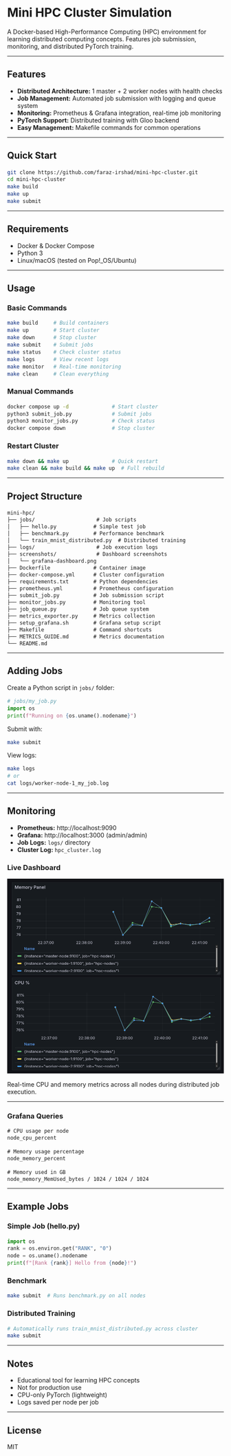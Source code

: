 # Mini HPC Cluster Simulation

A Docker-based High-Performance Computing (HPC) environment for learning distributed computing concepts. Features job submission, monitoring, and distributed PyTorch training.

---

## Features

* **Distributed Architecture:** 1 master + 2 worker nodes with health checks
* **Job Management:** Automated job submission with logging and queue system
* **Monitoring:** Prometheus & Grafana integration, real-time job monitoring
* **PyTorch Support:** Distributed training with Gloo backend
* **Easy Management:** Makefile commands for common operations

---

## Quick Start

```bash
git clone https://github.com/faraz-irshad/mini-hpc-cluster.git
cd mini-hpc-cluster
make build
make up
make submit
```

---

## Requirements

* Docker & Docker Compose
* Python 3
* Linux/macOS (tested on Pop!_OS/Ubuntu)

---

## Usage

### Basic Commands

```bash
make build     # Build containers
make up        # Start cluster
make down      # Stop cluster
make submit    # Submit jobs
make status    # Check cluster status
make logs      # View recent logs
make monitor   # Real-time monitoring
make clean     # Clean everything
```

### Manual Commands

```bash
docker compose up -d              # Start cluster
python3 submit_job.py             # Submit jobs
python3 monitor_jobs.py           # Check status
docker compose down               # Stop cluster
```

### Restart Cluster

```bash
make down && make up              # Quick restart
make clean && make build && make up  # Full rebuild
```

---

## Project Structure

```
mini-hpc/
├── jobs/                    # Job scripts
│   ├── hello.py            # Simple test job
│   ├── benchmark.py        # Performance benchmark
│   └── train_mnist_distributed.py  # Distributed training
├── logs/                    # Job execution logs
├── screenshots/             # Dashboard screenshots
│   └── grafana-dashboard.png
├── Dockerfile              # Container image
├── docker-compose.yml      # Cluster configuration
├── requirements.txt        # Python dependencies
├── prometheus.yml          # Prometheus configuration
├── submit_job.py           # Job submission script
├── monitor_jobs.py         # Monitoring tool
├── job_queue.py            # Job queue system
├── metrics_exporter.py     # Metrics collection
├── setup_grafana.sh        # Grafana setup script
├── Makefile                # Command shortcuts
├── METRICS_GUIDE.md        # Metrics documentation
└── README.md
```

---

## Adding Jobs

Create a Python script in `jobs/` folder:

```python
# jobs/my_job.py
import os
print(f"Running on {os.uname().nodename}")
```

Submit with:

```bash
make submit
```

View logs:

```bash
make logs
# or
cat logs/worker-node-1_my_job.log
```

---

## Monitoring

* **Prometheus:** http://localhost:9090
* **Grafana:** http://localhost:3000 (admin/admin)
* **Job Logs:** `logs/` directory
* **Cluster Log:** `hpc_cluster.log`

### Live Dashboard

![HPC Cluster Monitoring](screenshots/grafana-dashboard.png)

Real-time CPU and memory metrics across all nodes during distributed job execution.

---

### Grafana Queries

```promql
# CPU usage per node
node_cpu_percent

# Memory usage percentage
node_memory_percent

# Memory used in GB
node_memory_MemUsed_bytes / 1024 / 1024 / 1024
```

---

## Example Jobs

### Simple Job (hello.py)
```python
import os
rank = os.environ.get("RANK", "0")
node = os.uname().nodename
print(f"[Rank {rank}] Hello from {node}!")
```

### Benchmark
```bash
make submit  # Runs benchmark.py on all nodes
```

### Distributed Training
```bash
# Automatically runs train_mnist_distributed.py across cluster
make submit
```

---

## Notes

* Educational tool for learning HPC concepts
* Not for production use
* CPU-only PyTorch (lightweight)
* Logs saved per node per job

---

## License

MIT
